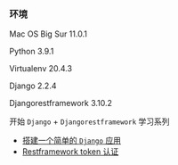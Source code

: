 ### 环境

Mac OS Big Sur  11.0.1

Python 3.9.1

Virtualenv 20.4.3

Django 2.2.4

Djangorestframework 3.10.2



开始 `Django` + `Djangorestframework` 学习系列

- [搭建一个简单的 `Django` 应用](./Start.md)
- [Restframework token 认证](./Auth.md)

